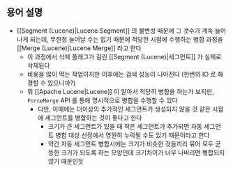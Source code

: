 ## 용어 설명

- [[Segment (Lucene)|Lucene Segment]] 의 불변성 때문에 그 갯수가 계속 늘어나게 되는데, 무한정 늘어날 수는 없기 때문에 적당한 시점에 수행하는 병합 과정을 [[Merge (Lucene)|Lucene Merge]] 라고 한다
	- 이 과정에서 삭제 플래그가 걸린 [[Segment (Lucene)|세그먼트]] 가 실제로 삭제된다
	-  비용을 많이 먹는 작업이지만 이후에는 검색 성능이 나아진다 (한번의 IO 로 해결할 수 있으니까?)
	- 뭐 [[Apache Lucene|Lucene]] 이 알아서 적당히 병합을 하는가 보지만, `ForceMerge` API 를 통해 명시적으로 병합을 수행할 수 있다
		- 다만, 이때에는 더이상의 추가적인 세그먼트가 생성되지 않을 것 같은 시점에 세그먼트를 병합하는 것이 좋다고 한다
			- 크기가 큰 세그먼트가 있을 때 작은 세그먼트가 추가되면 자동 세그먼트 병합 대상 선정에서 영원히 누락될 수도 있기 때문이라고 한다
			- 약간 자동 세그먼트 병합시에는 크기가 비슷한 것들끼리 묶어 모두 균등한 크기가 되도록 하는 모양인데 크기차이가 너무 나버리면 병합되지 않기 때문인듯